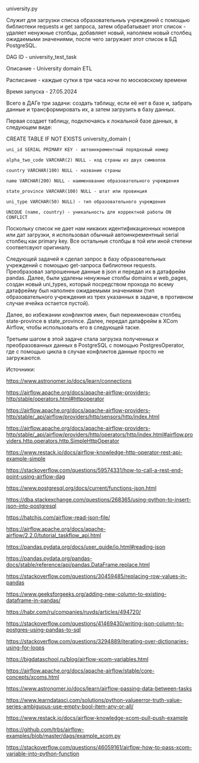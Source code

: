 university.py

Служит для загрузки списка образовательныъ учреждений с помощью библиотеки requests и get запроса, затем обрабатывает этот список - удаляет ненужные столбцы, добавляет новый, наполяем новый столбец ожидаемыми значениями, после чего загружает этот список в БД PostgreSQL.

DAG ID - university_test_task

Описание - University domain ETL

Расписание - каждые сутки в три часа ночи по московскому времени

Время запуска - 27.05.2024



Всего в ДАГе три задачи: создать таблицу, если её нет в базе и, забрать данные и трансформировать их, а затем загрузить в базу данных.


Первая создает таблицу, подключаясь к локальной базе данных, в следующем виде:


CREATE TABLE IF NOT EXISTS university_domain (

    uni_id SERIAL PRIMARY KEY - автоинкрементный порядковый номер

    alpha_two_code VARCHAR(2) NULL - код страны из двух символов

    country VARCHAR(100) NULL - название страны

    name VARCHAR(200) NULL - наименование образовательного учреждения

    state_province VARCHAR(100) NULL - штат или провинция

    uni_type VARCHAR(50) NULL) - тип образовательного учреждения

    UNIQUE (name, country) - уникальность для корректной работы ON CONFLICT


Поскольку список не дает нам никаких идентификационных номеров или дат загрузки, я использовал обычный автоинкрементный serial столбец как primary key. Все остальные столбцы в той или иной степени соответсвуют оригиналу. 


Следующей задачей я сделал запрос в базу образовательных учреждений с помощью get-запроса библиотеки requests. Преобразовал запрошенные данные в json и передал их в датафрейм pandas. Далее, были удалены ненужные столбы domains и web_pages, создан новый uni_types, который посредством прохода по всему датафрейму был наполнен ожидаемыми значениями (тип образовательного учреждения из трех указанных в задаче, в противном случае ячейка остается пустой). 

Далее, во избежании конфликтов имен, был переименован столбец state-province в state_province.
Далее, передал датафрейм в XCom Airflow, чтобы использовать его в следующей таске.


Третьим шагом в этой задаче стала загрузка полученных и преобразованных данных в PostgreSQL с помощью PostgresOperator, где с помощью цикла в случае конфликтов данные просто не загружаются.



Источники:

https://www.astronomer.io/docs/learn/connections

https://airflow.apache.org/docs/apache-airflow-providers-http/stable/operators.html#httpoperator

https://airflow.apache.org/docs/apache-airflow-providers-http/stable/_api/airflow/providers/http/sensors/http/index.html

https://airflow.apache.org/docs/apache-airflow-providers-http/stable/_api/airflow/providers/http/operators/http/index.html#airflow.providers.http.operators.http.SimpleHttpOperator

https://www.restack.io/docs/airflow-knowledge-http-operator-rest-api-example-simple

https://stackoverflow.com/questions/59574331/how-to-call-a-rest-end-point-using-airflow-dag

https://www.postgresql.org/docs/current/functions-json.html

https://dba.stackexchange.com/questions/268365/using-python-to-insert-json-into-postgresql

https://hatchjs.com/airflow-read-json-file/

https://airflow.apache.org/docs/apache-airflow/2.2.0/tutorial_taskflow_api.html

https://pandas.pydata.org/docs/user_guide/io.html#reading-json

https://pandas.pydata.org/pandas-docs/stable/reference/api/pandas.DataFrame.replace.html

https://stackoverflow.com/questions/30459485/replacing-row-values-in-pandas

https://www.geeksforgeeks.org/adding-new-column-to-existing-dataframe-in-pandas/

https://habr.com/ru/companies/ruvds/articles/494720/

https://stackoverflow.com/questions/41469430/writing-json-column-to-postgres-using-pandas-to-sql

https://stackoverflow.com/questions/3294889/iterating-over-dictionaries-using-for-loops

https://bigdataschool.ru/blog/airflow-xcom-variables.html

https://airflow.apache.org/docs/apache-airflow/stable/core-concepts/xcoms.html

https://www.astronomer.io/docs/learn/airflow-passing-data-between-tasks

https://www.learndatasci.com/solutions/python-valueerror-truth-value-series-ambiguous-use-empty-bool-item-any-or-all/

https://www.restack.io/docs/airflow-knowledge-xcom-pull-push-example

https://github.com/trbs/airflow-examples/blob/master/dags/example_xcom.py

https://stackoverflow.com/questions/46059161/airflow-how-to-pass-xcom-variable-into-python-function